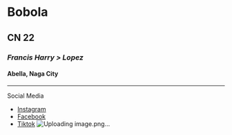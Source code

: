 # Bobola
## CN 22
### *Francis Harry > Lopez*
#### Abella, Naga City
---
Social Media
- [Instagram](https://www.instagram.com/)
- [Facebook](https://www.facebook.com/)
- [Tiktok](https://www.tiktok.com/explore)
![Uploading image.png…]()
